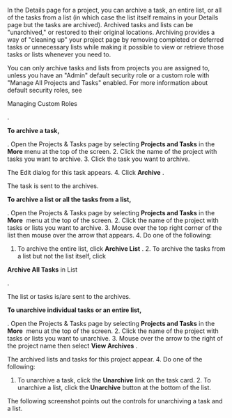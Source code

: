 

In the Details page for a project, you can archive a task, an entire list, or all of the tasks from a list (in which case the list itself remains in your Details page but the tasks are archived). Archived tasks and lists can be "unarchived," or restored to their original locations. Archiving provides a way of "cleaning up" your project page by removing completed or deferred tasks or unnecessary lists while making it possible to view or retrieve those tasks or lists whenever you need to.


 You can only archive tasks and lists from projects you are assigned to, unless you have an "Admin" default security role or a custom role with "Manage All Projects and Tasks" enabled. For more information about default security roles, see

Managing Custom Roles

.


**To archive a task,**

. Open the Projects & Tasks page by selecting
 **Projects and Tasks**
 in the
 **More**
 menu at the top of the screen.
2. Click the name of the project with tasks you want to archive.
3. Click the task you want to archive.


 The Edit dialog for this task appears.
4. Click
 **Archive**
 .

The task is sent to the archives.


**To archive a list or all the tasks from a list,**

. Open the Projects & Tasks page by selecting
 **Projects and Tasks**
 in the
 **More**
 ​​​​​​​ menu at the top of the screen.
2. Click the name of the project with tasks or lists you want to archive.
3. Mouse over the top right corner of the list then mouse over the arrow that appears.
4. Do one of the following:

1. To archive the entire list, click
	 **Archive List**
	 .
	2. To archive the tasks from a list but not the list itself, click

**Archive All Tasks**
	 in List

 .

The list or tasks is/are sent to the archives.


**To unarchive individual tasks or an entire list,**

. Open the Projects & Tasks page by selecting
 **Projects and Tasks**
 in the
 **More**
 ​​​​​​​ menu at the top of the screen.
2. Click the name of the project with tasks or lists you want to unarchive.
3. Mouse over the arrow to the right of the project name then select
 **View Archives**
 .


 The archived lists and tasks for this project appear.
4. Do one of the following:

1. To unarchive a task, click the
	 **Unarchive**
	 link on the task card.
	2. To unarchive a list, click the
	 **Unarchive**
	 button at the bottom of the list.

The following screenshot points out the controls for unarchiving a task and a list.


